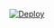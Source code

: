 [![Deploy](https://www.herokucdn.com/deploy/button.png)](https://dashboard.heroku.com/new?template=https://kgjkfsuigfdkfskg/netgoto )  
